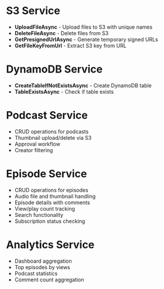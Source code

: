 # S3 Service
- **UploadFileAsync** - Upload files to S3 with unique names
- **DeleteFileAsync** - Delete files from S3
- **GetPresignedUrlAsync** - Generate temporary signed URLs
- **GetFileKeyFromUrl** - Extract S3 key from URL

# DynamoDB Service
- **CreateTableIfNotExistsAsync** - Create DynamoDB table
- **TableExistsAsync** - Check if table exists

# Podcast Service
- CRUD operations for podcasts
- Thumbnail upload/delete via S3
- Approval workflow
- Creator filtering

# Episode Service
- CRUD operations for episodes
- Audio file and thumbnail handling
- Episode details with comments
- View/play count tracking
- Search functionality
- Subscription status checking

# Analytics Service
- Dashboard aggregation
- Top episodes by views
- Podcast statistics
- Comment count aggregation